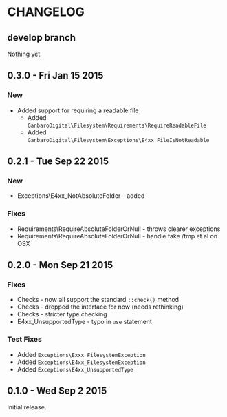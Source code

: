# CHANGELOG

## develop branch

Nothing yet.

## 0.3.0 - Fri Jan 15 2015

### New

* Added support for requiring a readable file
  * Added `GanbaroDigital\Filesystem\Requirements\RequireReadableFile`
  * Added `GanbaroDigital\Filesystem\Exceptions\E4xx_FileIsNotReadable`

## 0.2.1 - Tue Sep 22 2015

### New

* Exceptions\E4xx_NotAbsoluteFolder - added

### Fixes

* Requirements\RequireAbsoluteFolderOrNull - throws clearer exceptions
* Requirements\RequireAbsoluteFolderOrNull - handle fake /tmp et al on OSX

## 0.2.0 - Mon Sep 21 2015

### Fixes

* Checks - now all support the standard `::check()` method
* Checks - dropped the interface for now (needs rethinking)
* Checks - stricter type checking
* E4xx_UnsupportedType - typo in `use` statement

### Test Fixes

* Added `Exceptions\Exxx_FilesystemException`
* Added `Exceptions\E4xx_FilesystemException`
* Added `Exceptions\E4xx_UnsupportedType`

## 0.1.0 - Wed Sep 2 2015

Initial release.
